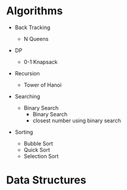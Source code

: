

<h1>Algorithms</h1>

+ Back Tracking
    + N Queens

+ DP
    + 0-1 Knapsack


+ Recursion
    + Tower of Hanoi


+ Searching
    + Binary Search
        + Binary Search
        + closest number using binary search

+ Sorting
    + Bubble Sort
    + Quick Sort
    + Selection Sort
    

<h1>Data Structures</h1>



